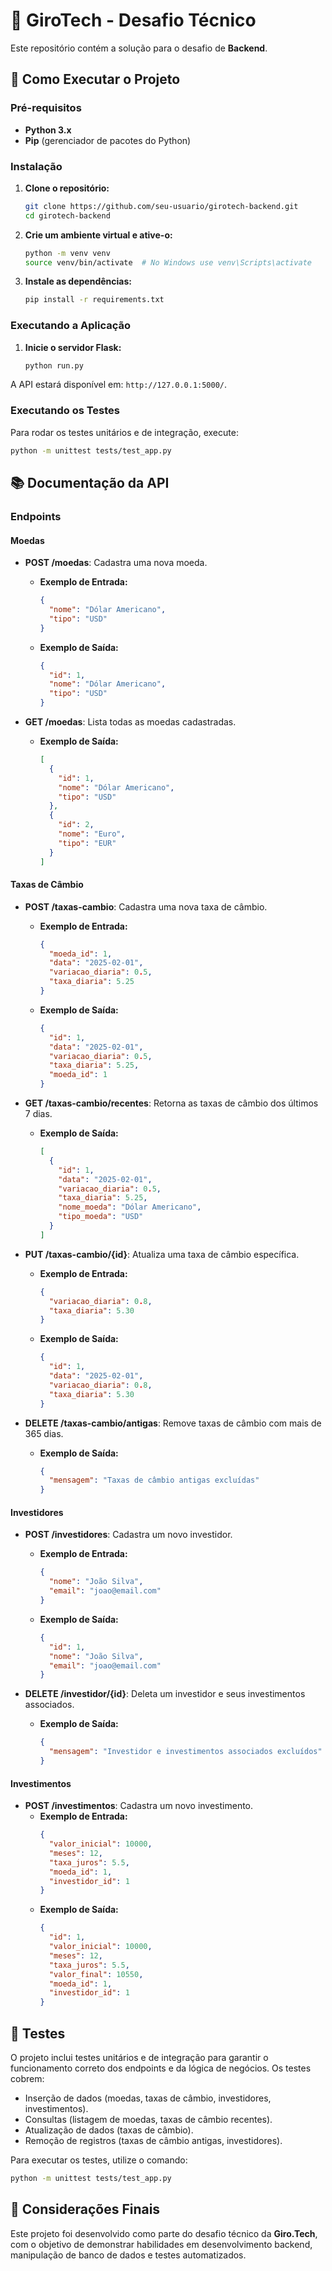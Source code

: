 # 🚀 GiroTech - Desafio Técnico

Este repositório contém a solução para o desafio de **Backend**.

## 🚀 Como Executar o Projeto

### Pré-requisitos
- **Python 3.x**
- **Pip** (gerenciador de pacotes do Python)

### Instalação

1. **Clone o repositório:**
    ```bash
    git clone https://github.com/seu-usuario/girotech-backend.git
    cd girotech-backend
    ```

2. **Crie um ambiente virtual e ative-o:**
    ```bash
    python -m venv venv
    source venv/bin/activate  # No Windows use venv\Scripts\activate
    ```

3. **Instale as dependências:**
    ```bash
    pip install -r requirements.txt
    ```

### Executando a Aplicação

1. **Inicie o servidor Flask:**
    ```bash
    python run.py
    ```

A API estará disponível em: `http://127.0.0.1:5000/`.

### Executando os Testes

Para rodar os testes unitários e de integração, execute:
```bash
python -m unittest tests/test_app.py
```

## 📚 Documentação da API

### Endpoints

#### **Moedas**

- **POST /moedas**: Cadastra uma nova moeda.
    - **Exemplo de Entrada:**
        ```json
        {
          "nome": "Dólar Americano",
          "tipo": "USD"
        }
        ```
    - **Exemplo de Saída:**
        ```json
        {
          "id": 1,
          "nome": "Dólar Americano",
          "tipo": "USD"
        }
        ```

- **GET /moedas**: Lista todas as moedas cadastradas.
    - **Exemplo de Saída:**
        ```json
        [
          {
            "id": 1,
            "nome": "Dólar Americano",
            "tipo": "USD"
          },
          {
            "id": 2,
            "nome": "Euro",
            "tipo": "EUR"
          }
        ]
        ```

#### **Taxas de Câmbio**

- **POST /taxas-cambio**: Cadastra uma nova taxa de câmbio.
    - **Exemplo de Entrada:**
        ```json
        {
          "moeda_id": 1,
          "data": "2025-02-01",
          "variacao_diaria": 0.5,
          "taxa_diaria": 5.25
        }
        ```
    - **Exemplo de Saída:**
        ```json
        {
          "id": 1,
          "data": "2025-02-01",
          "variacao_diaria": 0.5,
          "taxa_diaria": 5.25,
          "moeda_id": 1
        }
        ```

- **GET /taxas-cambio/recentes**: Retorna as taxas de câmbio dos últimos 7 dias.
    - **Exemplo de Saída:**
        ```json
        [
          {
            "id": 1,
            "data": "2025-02-01",
            "variacao_diaria": 0.5,
            "taxa_diaria": 5.25,
            "nome_moeda": "Dólar Americano",
            "tipo_moeda": "USD"
          }
        ]
        ```

- **PUT /taxas-cambio/{id}**: Atualiza uma taxa de câmbio específica.
    - **Exemplo de Entrada:**
        ```json
        {
          "variacao_diaria": 0.8,
          "taxa_diaria": 5.30
        }
        ```
    - **Exemplo de Saída:**
        ```json
        {
          "id": 1,
          "data": "2025-02-01",
          "variacao_diaria": 0.8,
          "taxa_diaria": 5.30
        }
        ```

- **DELETE /taxas-cambio/antigas**: Remove taxas de câmbio com mais de 365 dias.
    - **Exemplo de Saída:**
        ```json
        {
          "mensagem": "Taxas de câmbio antigas excluídas"
        }
        ```

#### **Investidores**

- **POST /investidores**: Cadastra um novo investidor.
    - **Exemplo de Entrada:**
        ```json
        {
          "nome": "João Silva",
          "email": "joao@email.com"
        }
        ```
    - **Exemplo de Saída:**
        ```json
        {
          "id": 1,
          "nome": "João Silva",
          "email": "joao@email.com"
        }
        ```

- **DELETE /investidor/{id}**: Deleta um investidor e seus investimentos associados.
    - **Exemplo de Saída:**
        ```json
        {
          "mensagem": "Investidor e investimentos associados excluídos"
        }
        ```

#### **Investimentos**

- **POST /investimentos**: Cadastra um novo investimento.
    - **Exemplo de Entrada:**
        ```json
        {
          "valor_inicial": 10000,
          "meses": 12,
          "taxa_juros": 5.5,
          "moeda_id": 1,
          "investidor_id": 1
        }
        ```
    - **Exemplo de Saída:**
        ```json
        {
          "id": 1,
          "valor_inicial": 10000,
          "meses": 12,
          "taxa_juros": 5.5,
          "valor_final": 10550,
          "moeda_id": 1,
          "investidor_id": 1
        }
        ```

## 🧪 Testes

O projeto inclui testes unitários e de integração para garantir o funcionamento correto dos endpoints e da lógica de negócios. Os testes cobrem:

- Inserção de dados (moedas, taxas de câmbio, investidores, investimentos).
- Consultas (listagem de moedas, taxas de câmbio recentes).
- Atualização de dados (taxas de câmbio).
- Remoção de registros (taxas de câmbio antigas, investidores).

Para executar os testes, utilize o comando:
```bash
python -m unittest tests/test_app.py
```

## 📝 Considerações Finais

Este projeto foi desenvolvido como parte do desafio técnico da **Giro.Tech**, com o objetivo de demonstrar habilidades em desenvolvimento backend, manipulação de banco de dados e testes automatizados.
